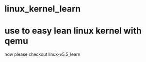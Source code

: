 # linux_kernel_learn
# use to easy lean  linux kernel with qemu

now please checkout linux-v5.5_learn
